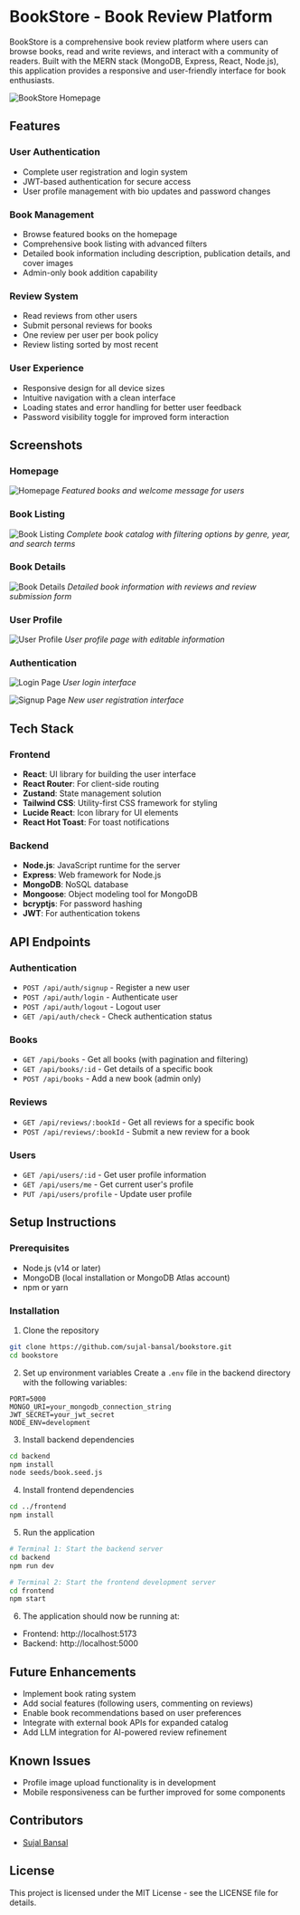 # BookStore - Book Review Platform

BookStore is a comprehensive book review platform where users can browse books, read and write reviews, and interact with a community of readers. Built with the MERN stack (MongoDB, Express, React, Node.js), this application provides a responsive and user-friendly interface for book enthusiasts.

![BookStore Homepage](./screenshots/homepage.png)

## Features

### User Authentication

- Complete user registration and login system
- JWT-based authentication for secure access
- User profile management with bio updates and password changes

### Book Management

- Browse featured books on the homepage
- Comprehensive book listing with advanced filters
- Detailed book information including description, publication details, and cover images
- Admin-only book addition capability

### Review System

- Read reviews from other users
- Submit personal reviews for books
- One review per user per book policy
- Review listing sorted by most recent

### User Experience

- Responsive design for all device sizes
- Intuitive navigation with a clean interface
- Loading states and error handling for better user feedback
- Password visibility toggle for improved form interaction

## Screenshots

### Homepage

![Homepage](./screenshots/homepage.png)
_Featured books and welcome message for users_

### Book Listing

![Book Listing](./screenshots/book-listing.png)
_Complete book catalog with filtering options by genre, year, and search terms_

### Book Details

![Book Details](./screenshots/book-details.png)
_Detailed book information with reviews and review submission form_

### User Profile

![User Profile](./screenshots/user-profile.png)
_User profile page with editable information_

### Authentication

![Login Page](./screenshots/login.png)
_User login interface_

![Signup Page](./screenshots/signup.png)
_New user registration interface_

## Tech Stack

### Frontend

- **React**: UI library for building the user interface
- **React Router**: For client-side routing
- **Zustand**: State management solution
- **Tailwind CSS**: Utility-first CSS framework for styling
- **Lucide React**: Icon library for UI elements
- **React Hot Toast**: For toast notifications

### Backend

- **Node.js**: JavaScript runtime for the server
- **Express**: Web framework for Node.js
- **MongoDB**: NoSQL database
- **Mongoose**: Object modeling tool for MongoDB
- **bcryptjs**: For password hashing
- **JWT**: For authentication tokens

## API Endpoints

### Authentication

- `POST /api/auth/signup` - Register a new user
- `POST /api/auth/login` - Authenticate user
- `POST /api/auth/logout` - Logout user
- `GET /api/auth/check` - Check authentication status

### Books

- `GET /api/books` - Get all books (with pagination and filtering)
- `GET /api/books/:id` - Get details of a specific book
- `POST /api/books` - Add a new book (admin only)

### Reviews

- `GET /api/reviews/:bookId` - Get all reviews for a specific book
- `POST /api/reviews/:bookId` - Submit a new review for a book

### Users

- `GET /api/users/:id` - Get user profile information
- `GET /api/users/me` - Get current user's profile
- `PUT /api/users/profile` - Update user profile

## Setup Instructions

### Prerequisites

- Node.js (v14 or later)
- MongoDB (local installation or MongoDB Atlas account)
- npm or yarn

### Installation

1. Clone the repository

```bash
git clone https://github.com/sujal-bansal/bookstore.git
cd bookstore
```

2. Set up environment variables
   Create a `.env` file in the backend directory with the following variables:

```
PORT=5000
MONGO_URI=your_mongodb_connection_string
JWT_SECRET=your_jwt_secret
NODE_ENV=development
```

3. Install backend dependencies

```bash
cd backend
npm install
node seeds/book.seed.js
```

4. Install frontend dependencies

```bash
cd ../frontend
npm install
```

5. Run the application

```bash
# Terminal 1: Start the backend server
cd backend
npm run dev

# Terminal 2: Start the frontend development server
cd frontend
npm start
```

6. The application should now be running at:

- Frontend: http://localhost:5173
- Backend: http://localhost:5000

## Future Enhancements

- Implement book rating system
- Add social features (following users, commenting on reviews)
- Enable book recommendations based on user preferences
- Integrate with external book APIs for expanded catalog
- Add LLM integration for AI-powered review refinement

## Known Issues

- Profile image upload functionality is in development
- Mobile responsiveness can be further improved for some components

## Contributors

- [Sujal Bansal](https://github.com/sujal-bansal)

## License

This project is licensed under the MIT License - see the LICENSE file for details.

